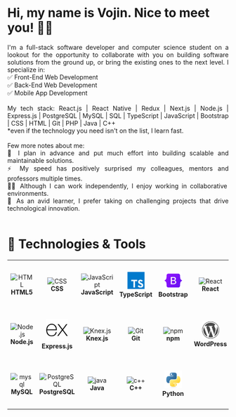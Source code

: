 # Hi, my name is Vojin. Nice to meet you! 👋🏻

<div align="justify">
I'm a full-stack software developer and computer science student on a lookout for the opportunity to collaborate with you on building software solutions from the ground up, or bring the existing ones to the next level. I specialize in:
<br>✅ Front-End Web Development
<br>✅ Back-End Web Development
<br>✅ Mobile App Development
<br>
<br>My tech stack:
React.js | React Native | Redux | Next.js | Node.js | Express.js | PostgreSQL | MySQL | SQL | TypeScript | JavaScript | Bootstrap | CSS | HTML | Git | PHP | Java | C++
<br>*even if the technology you need isn't on the list, I learn fast.
  <br>
  <br>Few more notes about me:
<br>  📝 I plan in advance and put much effort into building scalable and maintainable solutions.
<br>⚡ My speed has positively surprised my colleagues, mentors and professors multiple times.
<br>🤝🏻 Although I can work independently, I enjoy working in collaborative environments.
<br>🚀 As an avid learner, I prefer taking on challenging projects that drive technological 
 innovation.
</div>
<br/>

# 🔧 Technologies & Tools
<table>
  <tr>
      <td align="center" height="108" width="108">
      <img
        src="https://upload.wikimedia.org/wikipedia/commons/thumb/3/38/HTML5_Badge.svg/800px-HTML5_Badge.svg.png"
        width="40"
        height="40"
        alt="HTML"
      />
      <br /><strong>HTML5</strong>
      </td>
      <td align="center" height="108" width="108">
      <img
        src="https://upload.wikimedia.org/wikipedia/commons/thumb/6/62/CSS3_logo.svg/800px-CSS3_logo.svg.png"
        width="40"
        height="40"
        alt="CSS"
      />
      <br /><strong>CSS</strong>
      </td>
    <td align="center" height="108" width="108">
      <img
        src="https://cdn.jsdelivr.net/gh/devicons/devicon/icons/javascript/javascript-plain.svg"
        width="40"
        height="40"
        alt="JavaScript"
      />
      <br /><strong>JavaScript</strong>
    </td>
    <td align="center" height="108" width="108">
      <img
        src="https://raw.githubusercontent.com/devicons/devicon/ca28c779441053191ff11710fe24a9e6c23690d6/icons/typescript/typescript-original.svg"
        width="40"
        height="40"
        alt="TypeScript"
      />
      <br /><strong>TypeScript</strong>
    </td>
     <td align="center" height="108" width="108">
      <img
        src="https://raw.githubusercontent.com/devicons/devicon/ca28c779441053191ff11710fe24a9e6c23690d6/icons/bootstrap/bootstrap-original.svg"
        width="40"
        height="40"
        alt="Bootstrap"
      />
      <br /><strong>Bootstrap</strong>
    </td>
    <td align="center" height="108" width="108">
      <img
        src="https://cdn.jsdelivr.net/gh/devicons/devicon/icons/react/react-original.svg"
        width="40"
        height="40"
        alt="React"
      />
      <br /><strong>React</strong>
    </td>
     <td align="center" height="108" width="108">
      <img
        src="https://raw.githubusercontent.com/devicons/devicon/ca28c779441053191ff11710fe24a9e6c23690d6/icons/nextjs/nextjs-original.svg"
        width="40"
        height="40"
        alt="Next.js"
      />
      <br /><strong>Next.js</strong>
    </td>
    <td align="center" height="108" width="108">
      <img
        src="https://raw.githubusercontent.com/devicons/devicon/ca28c779441053191ff11710fe24a9e6c23690d6/icons/redux/redux-original.svg"
        width="40"
        height="40"
        alt="Redux"
      />
      <br /><strong>Redux</strong>
    </td>
  </tr>
  <tr>
    <td align="center" height="108" width="108">
      <img
        src="https://cdn.jsdelivr.net/gh/devicons/devicon/icons/nodejs/nodejs-original.svg"
        width="48"
        height="48"
        alt="Node.js"
      />
      <br /><strong>Node.js</strong>
    </td>
    <td align="center" height="108" width="108">
      <img
        src="https://raw.githubusercontent.com/devicons/devicon/ca28c779441053191ff11710fe24a9e6c23690d6/icons/express/express-original.svg"
        width="50"
        height="50"
        alt="Express"
      />
      <br /><strong>Express.js</strong>
    </td>
      <td align="center" height="108" width="108">
      <img
        src="https://knexjs.org/knex-logo.png"
        width="40"
        height="40"
        alt="Knex.js"
      />
      <br /><strong>Knex.js</strong>
    </td>
    <td align="center" height="108" width="108">
      <img
        src="https://git-scm.com/images/logos/downloads/Git-Icon-1788C.png"
        width="40"
        height="40"
        alt="Git"
      />
      <br /><strong>Git</strong>
    </td>
    <td align="center" height="108" width="108">
      <img
        src="https://upload.wikimedia.org/wikipedia/commons/thumb/d/db/Npm-logo.svg/540px-Npm-logo.svg.png"
        width="60"
        height="30"
        alt="npm"
      />
      <br /><strong>npm</strong>
    </td>
    <td align="center" height="108" width="108">
      <img
        src="https://raw.githubusercontent.com/devicons/devicon/ca28c779441053191ff11710fe24a9e6c23690d6/icons/wordpress/wordpress-plain.svg"
        width="40"
        height="40"
        alt="wordpress"
      />
      <br /><strong>WordPress</strong>
    </td>
    <td align="center" height="108" width="108">
      <img
        src="https://raw.githubusercontent.com/devicons/devicon/ca28c779441053191ff11710fe24a9e6c23690d6/icons/woocommerce/woocommerce-original.svg"
        width="40"
        height="40"
        alt="woocommerce"
      />
      <br /><strong>WooCommerce</strong>
    </td>
    <td align="center" height="108" width="108">
      <img
        src="https://raw.githubusercontent.com/devicons/devicon/ca28c779441053191ff11710fe24a9e6c23690d6/icons/figma/figma-original.svg"
        width="40"
        height="40"
        alt="figma"
      />
      <br /><strong>Figma</strong>
    </td>
  </tr>
    
  <tr>
     <td align="center" height="108" width="108">
      <img
        src="https://cdn.jsdelivr.net/gh/devicons/devicon/icons/mysql/mysql-original.svg"
        width="40"
        height="40"
        alt="mysql"
      />
      <br /><strong>MySQL</strong>
    </td>
     <td align="center" height="108" width="108">
      <img
        src="https://cdn.jsdelivr.net/gh/devicons/devicon/icons/postgresql/postgresql-original.svg"
        width="40"
        height="40"
        alt="PostgreSQL"
      />
      <br /><strong>PostgreSQL</strong>
    </td>
    <td align="center" height="108" width="108">
        <img
          src="https://cdn.jsdelivr.net/gh/devicons/devicon/icons/java/java-original.svg"
          width="40"
          height="40"
          alt="java"
        />
        <br /><strong>Java</strong>
      </td>
      <td align="center" height="108" width="108">
      <img
        src="https://cdn.jsdelivr.net/gh/devicons/devicon/icons/cplusplus/cplusplus-original.svg"
        width="40"
        height="40"
        alt="c++"
      />
      <br /><strong>C++</strong>
    </td>
     <td align="center" height="108" width="108">
      <img
        src="https://raw.githubusercontent.com/devicons/devicon/ca28c779441053191ff11710fe24a9e6c23690d6/icons/python/python-original.svg"
        width="40"
        height="40"
        alt="python"
      />
      <br /><strong>Python</strong>
    </td>
  </tr>
  <tr>
    
  </tr>
</table>
